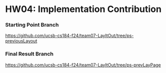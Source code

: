 # HW04: Implementation Contribution

### Starting Point Branch
https://github.com/ucsb-cs184-f24/team07-LayItOut/tree/ps-previousLayout
### Final Result Branch
https://github.com/ucsb-cs184-f24/team07-LayItOut/tree/ps-prevLayPage
